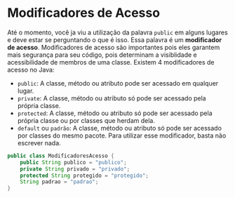 # Modificadores de Acesso

Até o momento, você ja viu a utilização da palavra `public` em alguns lugares e deve estar se perguntando o que é isso. Essa palavra é um **modificador de acesso**. Modificadores de acesso são importantes pois eles garantem mais segurança para seu código, pois determinam a visiblidade e acessibilidade de membros de uma classe. Existem 4 modificadores de acesso no Java:

- `public`: A classe, método ou atributo pode ser acessado em qualquer lugar.
- `private`: A classe, método ou atributo só pode ser acessado pela própria classe.
- `protected`: A classe, método ou atributo só pode ser acessado pela própria classe ou por classes que herdam dela.
- `default` ou `padrão`: A classe, método ou atributo só pode ser acessado por classes do mesmo pacote. Para utilizar esse modificador, basta não escrever nada.

```java
public class ModificadoresAcesso {
    public String publico = "publico";
    private String privado = "privado";
    protected String protegido = "protegido";
    String padrao = "padrao";
}
```